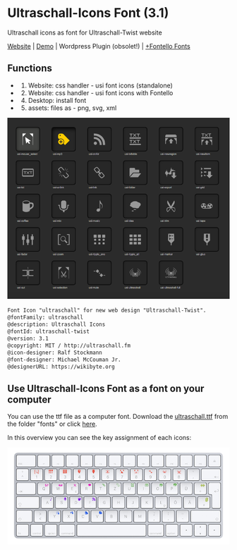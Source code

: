# Ultraschall-Icons Font (3.1)
Ultraschall icons as font for Ultraschall-Twist website

[Website](http://ultraschall.fm) | [Demo](http://us-fonticon.wikibyte.org) | Wordpress Plugin (obsolet!) | [+Fontello Fonts](https://github.com/Ultraschall/US-Font-Icons/tree/master/generator/fontello)

## Functions

- 1. Website: css handler - usi font icons (standalone)
- 2. Website: css handler - usi font icons with Fontello
- 4. Desktop: install font
- 5. assets: files as - png, svg, xml

<img src="https://raw.githubusercontent.com/Ultraschall/US-Font-Icons/master/demo/screen_3.0.png">

    Font Icon "ultraschall" for new web design "Ultraschall-Twist".
    @fontFamily: ultraschall
  	@description: Ultraschall Icons
    @fontId: ultraschall-twist
  	@version: 3.1
  	@copyright: MIT / http://ultraschall.fm
    @icon-designer: Ralf Stockmann
  	@font-designer: Michael McCouman Jr.
  	@designerURL: https://wikibyte.org

## Use Ultraschall-Icons Font as a font on your computer

You can use the ttf file as a computer font. Download the <a href="https://github.com/Ultraschall/US-Font-Icons/blob/master/fonts/ultraschall.ttf?raw=true">ultraschall.ttf</a> from the folder "fonts" or click <a href="https://github.com/Ultraschall/US-Font-Icons/blob/master/fonts/ultraschall.ttf?raw=true">here</a>.

In this overview you can see the key assignment of each icons:

<img src="https://raw.githubusercontent.com/Ultraschall/US-Font-Icons/master/demo/font-shortcuts.png">
